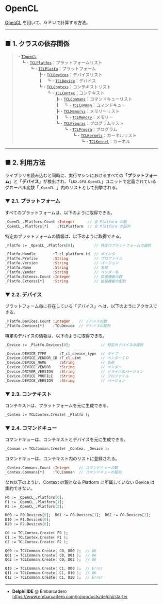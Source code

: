 # OpenCL

[OpenCL](https://ja.wikipedia.org/wiki/OpenCL) を用いて、ＧＰＵで計算する方法。

----
## ■ 1. クラスの依存関係

> ・[`TOpenCL`](https://github.com/LUXOPHIA/LUX.GPU.OpenCL/blob/master/LUX.GPU.OpenCL.pas#L52)  
　┗・[`TCLPlatfos`](https://github.com/LUXOPHIA/LUX.GPU.OpenCL/blob/master/LUX.GPU.OpenCL.Platfo.pas#L89)：プラットフォームリスト  
　　　┗・[`TCLPlatfo`](https://github.com/LUXOPHIA/LUX.GPU.OpenCL/blob/master/LUX.GPU.OpenCL.Platfo.pas#L34)：プラットフォーム  
　　　　　┣・[`TCLDevices`](https://github.com/LUXOPHIA/LUX.GPU.OpenCL/blob/master/LUX.GPU.OpenCL.Device.pas#L291)：デバイスリスト  
　　　　　┃　┗・[`TCLDevice`](https://github.com/LUXOPHIA/LUX.GPU.OpenCL/blob/master/LUX.GPU.OpenCL.Device.pas#L21)：デバイス  
　　　　　┗・[`TCLContexs`](https://github.com/LUXOPHIA/LUX.GPU.OpenCL/blob/master/LUX.GPU.OpenCL.Contex.pas#L61)：コンテキストリスト  
　　　　　　　┗・[`TCLContex`](https://github.com/LUXOPHIA/LUX.GPU.OpenCL/blob/master/LUX.GPU.OpenCL.Contex.pas#L25)：コンテキスト  
　　　　　　　　　┣・[`TCLCommans`](https://github.com/LUXOPHIA/LUX.GPU.OpenCL/blob/master/LUX.GPU.OpenCL.Comman.pas#L48)：コマンドキューリスト  
　　　　　　　　　┃　┗・[`TCLComman`](https://github.com/LUXOPHIA/LUX.GPU.OpenCL/blob/master/LUX.GPU.OpenCL.Comman.pas#L22)：コマンドキュー  
　　　　　　　　　┣・[`TCLMemorys`](https://github.com/LUXOPHIA/LUX.GPU.OpenCL/blob/master/LUX.GPU.OpenCL.Memory.pas#L47)：メモリーリスト  
　　　　　　　　　┃　┗・[`TCLMemory`](https://github.com/LUXOPHIA/LUX.GPU.OpenCL/blob/master/LUX.GPU.OpenCL.Memory.pas#L21)：メモリー  
　　　　　　　　　┗・[`TCLProgras`](https://github.com/LUXOPHIA/LUX.GPU.OpenCL/blob/master/LUX.GPU.OpenCL.Progra.pas#L56)：プログラムリスト  
　　　　　　　　　　　┗・[`TCLProgra`](https://github.com/LUXOPHIA/LUX.GPU.OpenCL/blob/master/LUX.GPU.OpenCL.Progra.pas#L23)：プログラム  
　　　　　　　　　　　　　┗・[`TCLKernels`](https://github.com/LUXOPHIA/LUX.GPU.OpenCL/blob/master/LUX.GPU.OpenCL.Kernel.pas#L72)：カーネルリスト  
　　　　　　　　　　　　　　　┗・[`TCLKernel`](https://github.com/LUXOPHIA/LUX.GPU.OpenCL/blob/master/LUX.GPU.OpenCL.Kernel.pas#L29)：カーネル

----
## ■ 2. 利用方法

ライブラリを読み込むと同時に、実行マシンにおけるすべての「**プラットフォーム**」と「**デバイス**」が検出され、「`LUX.GPU.OpenCL`」ユニットで定義されているグローバル変数「`_OpenCL_`」内のリストとして列挙される。

### ▼ 2.1. プラットフォーム
すべてのプラットフォームは、以下のように取得できる。
```pascal
_OpenCL_.Platfors.Count :Integer      // 全 Platform の数
_OpenCL_.Platfors[*]    :TCLPlatform  // 全 Platform の配列
```

特定のプラットフォームの情報は、以下のように取得できる。
```pascal
_Platfo := _OpenCL_.Platfors[0];         // 特定のプラットフォームの選択

_Platfo.Handle        :T_cl_platform_id  // ポインタ
_Platfo.Profile       :String            // プロファイル
_Platfo.Version       :String            // バージョン
_Platfo.Name          :String            // 名前
_Platfo.Vendor        :String            // ベンダー名
_Platfo.Extenss.Count :Integer           // 拡張機能の数
_Platfo.Extenss[*]    :String            // 拡張機能の配列
```

### ▼ 2.2. デバイス
プラットフォーム毎に存在している「デバイス」へは、以下のようにアクセスできる。
```pascal
_Platfo.Devices.Count :Integer    // デバイスの数
_Platfo.Devices[*]    :TCLDevice  // デバイスの配列
```

特定のデバイスの情報は、以下のように取得できる。
```pascal
_Device := _Platfo.Devices[0];              // 特定のデバイスの選択

_Device.DEVICE_TYPE      :T_cl_device_type  // タイプ
_Device.DEVICE_VENDOR_ID :T_cl_uint         // ベンダーＩＤ
_Device.DEVICE_NAME      :String            // 名前
_Device.DEVICE_VENDOR    :String            // ベンダー
_Device.DRIVER_VERSION   :String            // ドライバのバージョン
_Device.DEVICE_PROFILE   :String            // プロファイル
_Device.DEVICE_VERSION   :String            // バージョン
```

### ▼ 2.3. コンテキスト
コンテキストは、プラットフォームを元に生成できる。
```pascal
_Contex := TCLContex.Create( _Platfo ); 
```

### ▼ 2.4. コマンドキュー
コマンドキューは、コンテキストとデバイスを元に生成できる。
```pascal
_Comman := TCLComman.Create( _Contex, _Device ); 
```

コマンドキューは、コンテキスト内のリストに登録される。
```pascal
_Contex.Commans.Count :Integer    // コマンドキューの数
_Contex.Commans[*]    :TCLComman  // コマンドキューの配列
```

なお以下のように、Context の親となる Platform に所属していない Device は集約できない。
```pascal
F0 := _OpenCL_.Platfors[0];
F1 := _OpenCL_.Platfors[1];
F2 := _OpenCL_.Platfors[2];

D00 := F0.Devices[0];  D01 := F0.Devices[1];  D02 := F0.Devices[2]; 
D10 := F1.Devices[0];
D20 := F2.Devices[0];

C0 := TCLContex.Create( F0 ); 
C1 := TCLContex.Create( F1 ); 
C2 := TCLContex.Create( F2 );

Q00 := TCLComman.Create( C0, D00 );  // OK
Q01 := TCLComman.Create( C0, D01 );  // OK
Q02 := TCLComman.Create( C0, D02 );  // OK

Q10 := TCLComman.Create( C1, D00 );  // Error
Q11 := TCLComman.Create( C1, D10 );  // OK
Q12 := TCLComman.Create( C1, D20 );  // Error
```


----

* **Delphi IDE** @ Embarcadero  
https://www.embarcadero.com/jp/products/delphi/starter
